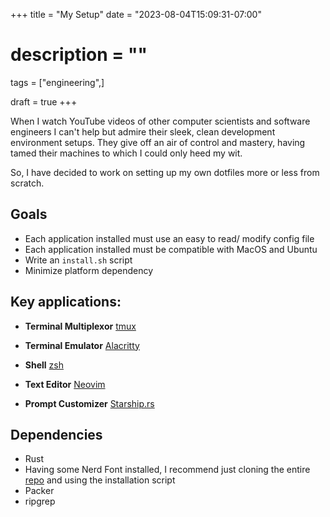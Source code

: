 +++
title = "My Setup"
date = "2023-08-04T15:09:31-07:00"
# description = ""

tags = ["engineering",]

draft = true
+++


When I watch YouTube videos of other computer scientists and software engineers I can't help but admire their sleek, clean development environment setups. They give off an air of control and mastery, having tamed their machines to which I could only heed my wit.

So, I have decided to work on setting up my own dotfiles more or less from scratch.


## Goals

- Each application installed must use an easy to read/ modify config file
- Each application installed must be compatible with MacOS and Ubuntu
- Write an `install.sh` script
- Minimize platform dependency


## Key applications:

- __Terminal Multiplexor__
[tmux](https://github.com/tmux/tmux)

- __Terminal Emulator__
[Alacritty](https://alacritty.org/)

- __Shell__
[zsh](https://zsh.org/)

- __Text Editor__
[Neovim](https://neovim.io/)

- __Prompt Customizer__
[Starship.rs](https://starship.rs/)


## Dependencies

- Rust
- Having some Nerd Font installed, I recommend just cloning the entire [repo](https://github.com/ryanoasis/nerd-fonts) and using the installation script
- Packer 
- ripgrep
